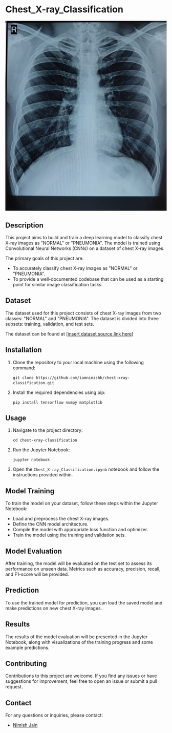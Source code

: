 # Chest_X-ray_Classification

![Project Image](myxray.jpg) 

## Description
This project aims to build and train a deep learning model to classify chest X-ray images as "NORMAL" or "PNEUMONIA". The model is trained using Convolutional Neural Networks (CNNs) on a dataset of chest X-ray images.

The primary goals of this project are:
- To accurately classify chest X-ray images as "NORMAL" or "PNEUMONIA".
- To provide a well-documented codebase that can be used as a starting point for similar image classification tasks.

## Dataset
The dataset used for this project consists of chest X-ray images from two classes: "NORMAL" and "PNEUMONIA". The dataset is divided into three subsets: training, validation, and test sets.

The dataset can be found at [[insert dataset source link here](https://www.kaggle.com/datasets/paultimothymooney/chest-xray-pneumonia)] 

## Installation
1. Clone the repository to your local machine using the following command:
   ```
   git clone https://github.com/iamnimishh/chest-xray-classification.git
   ```

2. Install the required dependencies using pip:
   ```
   pip install tensorflow numpy matplotlib
   ```

## Usage
1. Navigate to the project directory:
   ```
   cd chest-xray-classification
   ```

2. Run the Jupyter Notebook:
   ```
   jupyter notebook
   ```

3. Open the `Chest_X-ray_Classification.ipynb` notebook and follow the instructions provided within.

## Model Training
To train the model on your dataset, follow these steps within the Jupyter Notebook:
- Load and preprocess the chest X-ray images.
- Define the CNN model architecture.
- Compile the model with appropriate loss function and optimizer.
- Train the model using the training and validation sets.

## Model Evaluation
After training, the model will be evaluated on the test set to assess its performance on unseen data. Metrics such as accuracy, precision, recall, and F1-score will be provided.

## Prediction
To use the trained model for prediction, you can load the saved model and make predictions on new chest X-ray images.

## Results
The results of the model evaluation will be presented in the Jupyter Notebook, along with visualizations of the training progress and some example predictions.

## Contributing
Contributions to this project are welcome. If you find any issues or have suggestions for improvement, feel free to open an issue or submit a pull request.

## Contact
For any questions or inquiries, please contact:
- [Nimish Jain](jainnimesh208@gmail.com)
